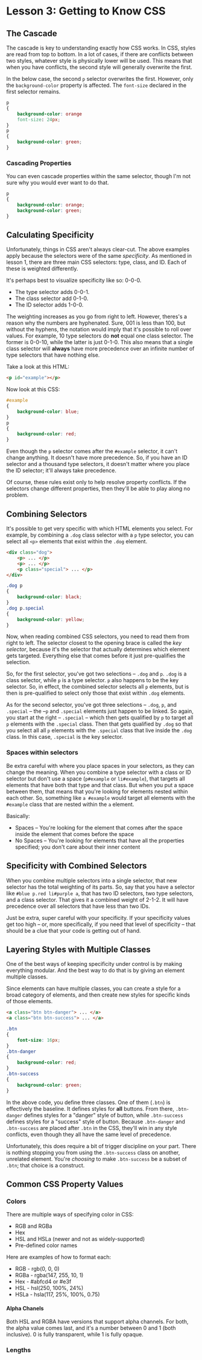 # Lesson 3: Getting to Know CSS

## The Cascade
The cascade is key to understanding exactly how CSS works. In CSS, styles are read from top to bottom. In a lot of
cases, if there are conflicts between two styles, whatever style is physically lower will be used. This means that
when you have conflicts, the second style will generally overwrite the first.

In the below case, the second `p` selector overwrites the first. However, only the `background-color` property is
affected. The `font-size` declared in the first selector remains.
```css
p
{
    background-color: orange
    font-size: 24px;
}
p
{
    background-color: green;
}
```

### Cascading Properties
You can even cascade properties within the same selector, though I'm not sure why you would ever want to do that.

```css
p
{
    background-color: orange;
    background-color: green;
}
```

## Calculating Specificity
Unfortunately, things in CSS aren't always clear-cut. The above examples apply because the selectors were of the same
*specificity*. As mentioned in lesson 1, there are three main CSS selectors: type, class, and ID. Each of these is
weighted differently.

It's perhaps best to visualize specificity like so: 0-0-0.
* The type selector adds 0-0-1.
* The class selector add 0-1-0.
* The ID selector adds 1-0-0.

The weighting increases as you go from right to left. However, theres's a reason why the numbers are hyphenated. Sure,
001 is less than 100, but without the hyphens, the notation would imply that it's possible to roll over values. For
example, 10 type selectors do **not** equal one class selector. The former is 0-0-10, while the latter is just 0-1-0.
This also means that a single class selector will **always** have more precedence over an infinite number of type
selectors that have nothing else.

Take a look at this HTML:
```html
<p id="example"></p>
```

Now look at this CSS:
```css
#example
{
    background-color: blue;
}
p
{
    background-color: red;
}
```
Even though the `p` selector comes after the `#example` selector, it can't change anything. It doesn't have more
precedence. So, if you have an ID selector and a thousand type selectors, it doesn't matter where you place the ID
selector; it'll always take precedence.

Of course, these rules exist only to help resolve property conflicts. If the selectors change different properties,
then they'll be able to play along no problem.

## Combining Selectors
It's possible to get very specific with which HTML elements you select. For example, by combining a `.dog` class
selector with a `p` type selector, you can select all `<p>` elements that exist within the `.dog` element.

```html
<div class="dog">
    <p> ... </p>
    <p> ... </p>
    <p class="special"> ... </p>
</div>
```

```css
.dog p
{
    background-color: black;
}
.dog p.special
{
    background-color: yellow;
}
```

Now, when reading combined CSS selectors, you need to read them from right to left. The selector closest to the opening
brace is called the *key selector*, because it's the selector that actually determines which element gets targeted.
Everything else that comes before it just pre-qualifies the selection.

So, for the first selector, you've got two selections – `.dog` and `p`. `.dog` is a class selector, while `p` is a type
selector. `p` also happens to be the key selector. So, in effect, the combined selector selects all `p` elements, but
is then is pre-qualified to select only those that exist within `.dog` elements.

As for the second selector, you've got three selections – `.dog`, `p`, and `.special` – the –`p` and `.special` elements
just happen to be linked. So again, you start at the right – `.special` – which then gets qualified by `p` to target all
`p` elements with the `.special` class. Then that gets qualified by `.dog` so that you select all all `p` elements with
the `.special` class that live inside the `.dog` class. In this case, `.special` is the key selector.

### Spaces within selectors
Be extra careful with where you place spaces in your selectors, as they can change the meaning. When you combine a type
selector with a class or ID selector but don't use a space (`p#example` or `li#example`), that targets all elements that
have both that type and that class. But when you put a space between them, that means that you're looking for elements
nested within each other. So, something like `a #example` would target all elements with the `#example` class that are
nested within the `a` element.

Basically:
* Spaces – You're looking for the element that comes after the space inside the element that comes before the space
* No Spaces – You're looking for elements that have all the properties specified; you don't care about their inner content

## Specificity with Combined Selectors
When you combine multiple selectors into a single selector, that new selector has the total weighting of its parts. So,
say that you have a selector like `#blue p.red li#purple a`, that has two ID selectors, two type selectors, and a class
selector. That gives it a combined weight of 2-1-2. It will have precedence over all selectors that have less than two
IDs.

Just be extra, super careful with your specificity. If your specificity values get too high – or, more specifically, if
you need that level of specificity – that should be a clue that your code is getting out of hand.

## Layering Styles with Multiple Classes
One of the best ways of keeping specificity under control is by making everything modular. And the best way to do that
is by giving an element multiple classes.

Since elements can have multiple classes, you can create a style for a broad category of elements, and then create new
styles for specific kinds of those elements. 

```html
<a class="btn btn-danger"> ... </a>
<a class="btn btn-success"> ... </a>
```
```css
.btn
{
    font-size: 16px;
}
.btn-danger
{
    background-color: red;
}
.btn-success
{
    background-color: green;
}
```

In the above code, you define three classes. One of them (`.btn`) is effectively the baseline. It defines styles for
**all** buttons. From there, `.btn-danger` defines styles for a "danger" style of button, while `.btn-success` defines
styles for a "success" style of button. Because `.btn-danger` and `.btn-success` are placed after `.btn` in the CSS,
they'll win in any style conflicts, even though they all have the same level of precedence.

Unfortunately, this does require a bit of trigger discipline on your part. There is nothing stopping you from using the
`.btn-success` class on another, unrelated element. You're *choosing* to make `.btn-success` be a subset of `.btn`; that
choice is a construct.

## Common CSS Property Values

### Colors
There are multiple ways of specifying color in CSS:
* RGB and RGBa
* Hex
* HSL and HSLa (newer and not as widely-supported)
* Pre-defined color names

Here are examples of how to format each:
* RGB - rgb(0, 0, 0)
* RGBa - rgba(147, 255, 10, 1)
* Hex - #abfcd4 or #e3f
* HSL - hsl(250, 100%, 24%)
* HSLa - hsla(117, 25%, 100%, 0.75)

#### Alpha Chanels
Both HSL and RGBA have versions that support alpha channels. For both, the alpha value comes last, and it's a number
between 0 and 1 (both inclusive). 0 is fully transparent, while 1 is fully opaque.

### Lengths